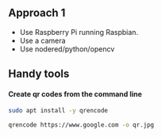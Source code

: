 ## Approach 1
- Use Raspberry Pi running Raspbian.
- Use a camera
- Use nodered/python/opencv

## Handy tools

#### Create qr codes from the command line
```sh
sudo apt install -y qrencode

qrencode https://www.google.com -o qr.jpg
```

